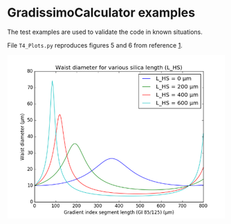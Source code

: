 GradissimoCalculator examples
=============================

The test examples are used to validate the code in known situations.

File `T4_Plots.py` reproduces figures 5 and 6 from reference [1].

![Reproducing figure 5 from reference [1]](figure/ref_1_figure_5.png)

[1]: https://www.osapublishing.org/jlt/abstract.cfm?uri=jlt-17-5-924


